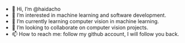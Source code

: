 - 👋 Hi, I’m @haidacho
- 👀 I’m interested in machine learning and software development.
- 🌱 I’m currently learning computer vision in machine learning.
- 💞️ I’m looking to collaborate on computer vision projects.
- 📫 How to reach me: follow my github account, I will follow you back.

<!---
haidacho/haidacho is a ✨ special ✨ repository because its `README.md` (this file) appears on your GitHub profile.
You can click the Preview link to take a look at your changes.
--->
